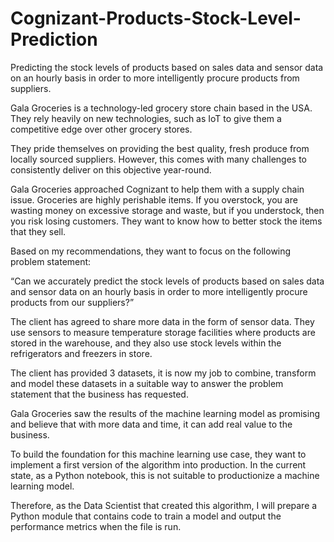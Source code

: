 # Cognizant-Products-Stock-Level-Prediction
Predicting the stock levels of products based on sales data and sensor data on an hourly basis in order to more intelligently procure products from suppliers.

Gala Groceries is a technology-led grocery store chain based in the USA. They rely heavily on new technologies, such as IoT to give them a competitive edge over other grocery stores. 

They pride themselves on providing the best quality, fresh produce from locally sourced suppliers. However, this comes with many challenges to consistently deliver on this objective year-round.

Gala Groceries approached Cognizant to help them with a supply chain issue. Groceries are highly perishable items. If you overstock, you are wasting money on excessive storage and waste, but if you understock, then you risk losing customers. They want to know how to better stock the items that they sell.

Based on my recommendations, they want to focus on the following problem statement:

“Can we accurately predict the stock levels of products based on sales data and sensor data on an hourly basis in order to more intelligently procure products from our suppliers?” 

The client has agreed to share more data in the form of sensor data. They use sensors to measure temperature storage facilities where products are stored in the warehouse, and they also use stock levels within the refrigerators and freezers in store. 

The client has provided 3 datasets, it is now my job to combine, transform and model these datasets in a suitable way to answer the problem statement that the business has requested.

Gala Groceries saw the results of the machine learning model as promising and believe that with more data and time, it can add real value to the business.

To build the foundation for this machine learning use case, they want to implement a first version of the algorithm into production. In the current state, as a Python notebook, this is not suitable to productionize a machine learning model. 

Therefore, as the Data Scientist that created this algorithm, I will prepare a Python module that contains code to train a model and output the performance metrics when the file is run. 
